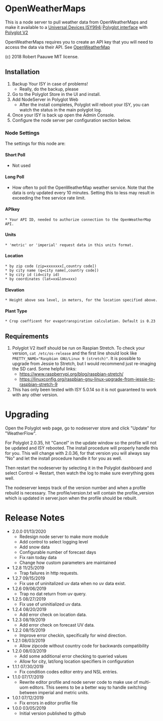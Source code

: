 
# OpenWeatherMaps

This is a node server to pull weather data from OpenWeatherMaps and make it available to a [Universal Devices ISY994i](https://www.universal-devices.com/residential/ISY) [Polyglot interface](http://www.universal-devices.com/developers/polyglot/docs/) with  [Polyglot V2](https://github.com/Einstein42/udi-polyglotv2)

OpenWeatherMaps requires you to create an API key that you will need to access the data via their API.  See [OpenWeatherMap](http://openweathermap.org/api)

(c) 2018 Robert Paauwe
MIT license.


## Installation

1. Backup Your ISY in case of problems!
   * Really, do the backup, please
2. Go to the Polyglot Store in the UI and install.
3. Add NodeServer in Polyglot Web
   * After the install completes, Polyglot will reboot your ISY, you can watch the status in the main polyglot log.
4. Once your ISY is back up open the Admin Console.
5. Configure the node server per configuration section below.

### Node Settings
The settings for this node are:

#### Short Poll
   * Not used
#### Long Poll
   * How often to poll the OpenWeatherMap weather service. Note that the data is only updated every 10 minutes. Setting this to less may result in exceeding the free service rate limit.

#### APIkey   
	* Your API ID, needed to authorize connection to the OpenWeatherMap API.

#### Units
	* 'metric' or 'imperial' request data in this units format.

#### Location
    * by zip code (zip=xxxxxxx[,country code])
    * by city name (q=city name[,country code])
    * by city id (id=city id)
    * by coordinates (lat=xx&lon=xxx)

#### Elevation
	* Height above sea level, in meters, for the location specified above. 

#### Plant Type
	* Crop coefficent for evapotranspiration calculation. Default is 0.23

## Requirements

1. Polyglot V2 itself should be run on Raspian Stretch.
  To check your version, ```cat /etc/os-release``` and the first line should look like
  ```PRETTY_NAME="Raspbian GNU/Linux 9 (stretch)"```. It is possible to upgrade from Jessie to
  Stretch, but I would recommend just re-imaging the SD card.  Some helpful links:
   * https://www.raspberrypi.org/blog/raspbian-stretch/
   * https://linuxconfig.org/raspbian-gnu-linux-upgrade-from-jessie-to-raspbian-stretch-9
2. This has only been tested with ISY 5.0.14 so it is not guaranteed to work with any other version.

# Upgrading

Open the Polyglot web page, go to nodeserver store and click "Update" for "WeatherFlow".

For Polyglot 2.0.35, hit "Cancel" in the update window so the profile will not be updated and ISY rebooted.  The install procedure will properly handle this for you.  This will change with 2.0.36, for that version you will always say "No" and let the install procedure handle it for you as well.

Then restart the nodeserver by selecting it in the Polyglot dashboard and select Control -> Restart, then watch the log to make sure everything goes well.

The nodeserver keeps track of the version number and when a profile rebuild is necessary.  The profile/version.txt will contain the profile_version which is updated in server.json when the profile should be rebuilt.

# Release Notes

- 2.0.0 01/13/2020
   - Redesign node server to make more module
   - Add control to select logging level
   - Add snow data
   - Configurable number of forecast days
   - Fix rain today data
   - Change how custom parameters are maintained
- 1.2.8 11/25/2019
   - Trap failures in http requests.
- 1.2.7 09/15/2019
   - Fix use of uninitalized uv data when no uv data exist.
- 1.2.6 09/06/2019
   - Trap no dat return from uv query.
- 1.2.5 08/27/2019
   - Fix use of uninitialized uv data.
- 1.2.4 08/20/2019
   - Add error check on location data.
- 1.2.3 08/19/2019
   - Add error check on forecast UV data.
- 1.2.2 08/15/2019
   - Improve error checkin, specifically for wind direction.
- 1.2.1 08/03/2019
   - Allow zipcode without country code for backwards compatibility
- 1.2.0 08/03/2019
   - Add some additional error checking to queried values
   - Allow for city, lat/long location specifiers in configuration
- 1.1.1 07/30/2019
   - Fix condition codes editor entry and NSL entries.
- 1.1.0 07/17/2019
   - Rewrite editor profile and node server code to make use of multi-uom
     editors.  This seems to be a better way to handle switching between
     imperial and metric units.
- 1.0.1 07/12/2019
   - Fix errors in editor profile file
- 1.0.0 03/05/2019
   - Initial version published to github

